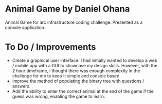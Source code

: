 # Animal Game by Daniel Ohana

Animal Game for arc infrastructure coding challenge. Presented as a console application.

# To Do / Improvements

- Create a graphical user interface. I had initially wanted to develop a web / mobile app with a GUI to showcase my design skills. However, with the 2 hour timeframe, I thought there was enough complexity in the challenge for me to keep it simple and console based.
- Improve the method of populating the binary tree with questions / answers.
- Add the ability to enter the correct animal at the end of the game if the guess was wrong, enabling the game to learn.
